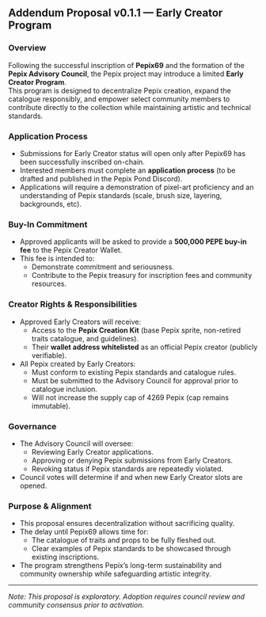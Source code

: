 ## Addendum Proposal v0.1.1 — Early Creator Program

### Overview
Following the successful inscription of **Pepix69** and the formation of the **Pepix Advisory Council**, the Pepix project may introduce a limited **Early Creator Program**.  
This program is designed to decentralize Pepix creation, expand the catalogue responsibly, and empower select community members to contribute directly to the collection while maintaining artistic and technical standards.

### Application Process
- Submissions for Early Creator status will open only after Pepix69 has been successfully inscribed on-chain.  
- Interested members must complete an **application process** (to be drafted and published in the Pepix Pond Discord).  
- Applications will require a demonstration of pixel-art proficiency and an understanding of Pepix standards (scale, brush size, layering, backgrounds, etc).  

### Buy-In Commitment
- Approved applicants will be asked to provide a **500,000 PEPE buy-in fee** to the Pepix Creator Wallet.  
- This fee is intended to:  
  - Demonstrate commitment and seriousness.  
  - Contribute to the Pepix treasury for inscription fees and community resources.  

### Creator Rights & Responsibilities
- Approved Early Creators will receive:  
  - Access to the **Pepix Creation Kit** (base Pepix sprite, non-retired traits catalogue, and guidelines).  
  - Their **wallet address whitelisted** as an official Pepix creator (publicly verifiable).  
- All Pepix created by Early Creators:  
  - Must conform to existing Pepix standards and catalogue rules.  
  - Must be submitted to the Advisory Council for approval prior to catalogue inclusion.  
  - Will not increase the supply cap of 4269 Pepix (cap remains immutable).  

### Governance
- The Advisory Council will oversee:  
  - Reviewing Early Creator applications.  
  - Approving or denying Pepix submissions from Early Creators.  
  - Revoking status if Pepix standards are repeatedly violated.  
- Council votes will determine if and when new Early Creator slots are opened.  

### Purpose & Alignment
- This proposal ensures decentralization without sacrificing quality.  
- The delay until Pepix69 allows time for:  
  - The catalogue of traits and props to be fully fleshed out.  
  - Clear examples of Pepix standards to be showcased through existing inscriptions.  
- The program strengthens Pepix’s long-term sustainability and community ownership while safeguarding artistic integrity.  

---

*Note: This proposal is exploratory. Adoption requires council review and community consensus prior to activation.*
